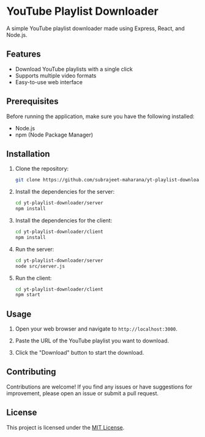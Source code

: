 # YouTube Playlist Downloader

A simple YouTube playlist downloader made using Express, React, and Node.js.

## Features

- Download YouTube playlists with a single click
- Supports multiple video formats
- Easy-to-use web interface

## Prerequisites

Before running the application, make sure you have the following installed:

- Node.js
- npm (Node Package Manager)

## Installation

1. Clone the repository:

    ```bash
    git clone https://github.com/subrajeet-maharana/yt-playlist-downloader.git
    ```

2. Install the dependencies for the server:

    ```bash
    cd yt-playlist-downloader/server
    npm install
    ```

3. Install the dependencies for the client:

    ```bash
    cd yt-playlist-downloader/client
    npm install
    ```

4. Run the server:

    ```bash
    cd yt-playlist-downloader/server
    node src/server.js
    ```

5. Run the client:

    ```bash
    cd yt-playlist-downloader/client
    npm start
    ```

## Usage

1. Open your web browser and navigate to `http://localhost:3000`.

2. Paste the URL of the YouTube playlist you want to download.

3. Click the "Download" button to start the download.

## Contributing

Contributions are welcome! If you find any issues or have suggestions for improvement, please open an issue or submit a pull request.

## License

This project is licensed under the [MIT License](LICENSE).
